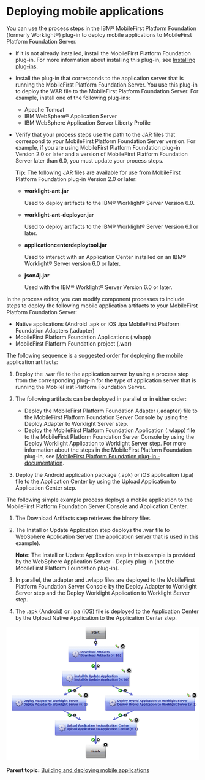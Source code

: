 # Deploying mobile applications

You can use the process steps in the IBM® MobileFirst Platform Foundation \(formerly Worklight®\) plug-in to deploy mobile applications to MobileFirst Platform Foundation Server.

-   If it is not already installed, install the MobileFirst Platform Foundation plug-in. For more information about installing this plug-in, see [Installing plug-ins](../../com.ibm.udeploy.admin.doc/topics/settings_plugins.md).
-   Install the plug-in that corresponds to the application server that is running the MobileFirst Platform Foundation Server. You use this plug-in to deploy the WAR file to the MobileFirst Platform Foundation Server. For example, install one of the following plug-ins:
    -   Apache Tomcat
    -   IBM WebSphere® Application Server
    -   IBM WebSphere Application Server Liberty Profile
-   Verify that your process steps use the path to the JAR files that correspond to your MobileFirst Platform Foundation Server version. For example, if you are using MobileFirst Platform Foundation plug-in Version 2.0 or later and a version of MobileFirst Platform Foundation Server later than 6.0, you must update your process steps.

    **Tip:** The following JAR files are available for use from MobileFirst Platform Foundation plug-in Version 2.0 or later:

    -   **worklight-ant.jar**

        Used to deploy artifacts to the IBM® Worklight® Server Version 6.0.

    -   **worklight-ant-deployer.jar**

        Used to deploy artifacts to the IBM® Worklight® Server Version 6.1 or later.

    -   **applicationcenterdeploytool.jar**

        Used to interact with an Application Center installed on an IBM® Worklight® Server version 6.0 or later.

    -   **json4j.jar**

        Used with the IBM® Worklight® Server Version 6.0 or later.


In the process editor, you can modify component processes to include steps to deploy the following mobile application artifacts to your MobileFirst Platform Foundation Server:

-   Native applications \(Android .apk or iOS .ipa MobileFirst Platform Foundation Adapters \(.adapter\)
-   MobileFirst Platform Foundation Applications \(.wlapp\)
-   MobileFirst Platform Foundation project \(.war\)

The following sequence is a suggested order for deploying the mobile application artifacts:

1.  Deploy the .war file to the application server by using a process step from the corresponding plug-in for the type of application server that is running the MobileFirst Platform Foundation Server.
2.  The following artifacts can be deployed in parallel or in either order:

    -   Deploy the MobileFirst Platform Foundation Adapter \(.adapter\) file to the MobileFirst Platform Foundation Server Console by using the Deploy Adapter to Worklight Server step.
    -   Deploy the MobileFirst Platform Foundation Application \(.wlapp\) file to the MobileFirst Platform Foundation Server Console by using the Deploy Worklight Application to Worklight Server step.
    For more information about the steps in the MobileFirst Platform Foundation plug-in, see [MobileFirst Platform Foundation plug-in - documentation](https://developer.ibm.com/urbancode/plugindoc/ibmucd/worklight-plug/1-2/).

3.  Deploy the Android application package \(.apk\) or iOS application \(.ipa\) file to the Application Center by using the Upload Application to Application Center step.

The following simple example process deploys a mobile application to the MobileFirst Platform Foundation Server Console and Application Center.

1.  The Download Artifacts step retrieves the binary files.
2.  The Install or Update Application step deploys the .war file to WebSphere Application Server \(the application server that is used in this example\).

    **Note:** The Install or Update Application step in this example is provided by the WebSphere Application Server - Deploy plug-in \(not the MobileFirst Platform Foundation plug-in\).

3.  In parallel, the .adapter and .wlapp files are deployed to the MobileFirst Platform Foundation Server Console by the Deploy Adapter to Worklight Server step and the Deploy Worklight Application to Worklight Server step.
4.  The .apk \(Android\) or .ipa \(iOS\) file is deployed to the Application Center by the Upload Native Application to the Application Center step.

![A simple process for deploying the WAR file, adapters, and native application to the MobileFirst Platform Foundation Server.](../images/deploy_process.gif)

**Parent topic:** [Building and deploying mobile applications](../topics/plugins_worklight_buildanddeploy.md)

